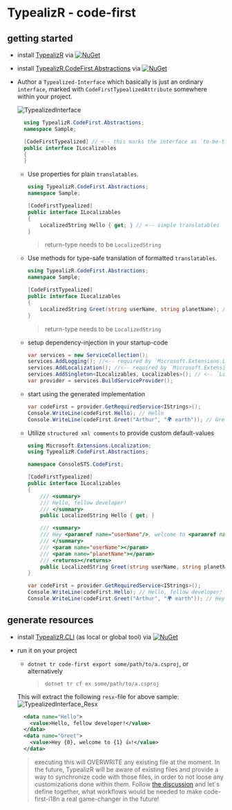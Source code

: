 
# TypealizR - code-first

## getting started

- install [TypealizR](https://www.nuget.org/packages/TypealizR)  via [![NuGet](https://img.shields.io/nuget/v/TypealizR)](https://www.nuget.org/packages/TypealizR)
- install [TypealizR.CodeFirst.Abstractions](https://www.nuget.org/packages/TypealizR.CodeFirst.Abstractions) via [![NuGet](https://img.shields.io/nuget/v/TypealizR.CodeFirst.Abstractions)](https://www.nuget.org/packages/TypealizR.CodeFirst.Abstractions)
- Author a `Typealized-Interface` which basically is just an ordinary `interface`, marked with `CodeFirstTypealizedAttribute` somewhere within your project.
  
  ![TypealizedInterface](https://github.com/earloc/TypealizR/blob/main/docs/assets/demo_TypealizedInterface.png?raw=true)
  ```csharp
    using TypealizR.CodeFirst.Abstractions;
    namespace Sample;

    [CodeFirstTypealized] // <-- this marks the interface as `to-be-typealized`
    public interface ILocalizables
    {
    }
  ```
  - Use properties for plain `translatables`.
    ```csharp
    using TypealizR.CodeFirst.Abstractions;
    namespace Sample;

    [CodeFirstTypealized]
    public interface ILocalizables
    {
        LocalizedString Hello { get; } // <-- simple translatables
    }
    ```
    > return-type needs to be `LocalizedString`

  - Use methods for type-safe translation of formatted `translatables`.
    ```csharp
    using TypealizR.CodeFirst.Abstractions;
    namespace Sample;

    [CodeFirstTypealized] 
    public interface ILocalizables
    {
        LocalizedString Greet(string userName, string planetName); // <-- interpolated translatables
    }
    ```
    > return-type needs to be `LocalizedString`

  - setup dependency-injection in your startup-code
    ```csharp
    var services = new ServiceCollection();
    services.AddLogging(); //<-- required by `Microsoft.Extensions.Localization`
    services.AddLocalization(); //<-- required by `Microsoft.Extensions.Localization`
    services.AddSingleton<ILocalizables, Localizables>(); // <-- `Localizables` gets generated by TypealizR
    var provider = services.BuildServiceProvider();
    ```

  - start using the generated implementation
    ```csharp
    var codeFirst = provider.GetRequiredService<IStrings>();
    Console.WriteLine(codeFirst.Hello); // Hello
    Console.WriteLine(codeFirst.Greet("Arthur", "🌍 earth")); // Greet Arthur 🌍 earth
    ```
  - Utilize `structured xml comments` to provide custom default-values
    ```csharp
    using Microsoft.Extensions.Localization;
    using TypealizR.CodeFirst.Abstractions;

    namespace ConsoleSTS.CodeFirst;

    [CodeFirstTypealized]
    public interface ILocalizables
    {
        /// <summary>
        /// Hello, fellow developer!
        /// </summary>
        public LocalizedString Hello { get; }

        /// <summary>
        /// Hey <paramref name="userName"/>, welcome to <paramref name="planetName"/> 👍!
        /// </summary>
        /// <param name="userName"></param>
        /// <param name="planetName"></param>
        /// <returns></returns>
        public LocalizedString Greet(string userName, string planetName);
    }

    ```
    ```csharp
    var codeFirst = provider.GetRequiredService<IStrings>();
    Console.WriteLine(codeFirst.Hello); // Hello, fellow developer!
    Console.WriteLine(codeFirst.Greet("Arthur", "🌍 earth")); // Hey Arthur, welcome to 🌍 earth 👍!
    ```

## generate resources
- install [TypealizR.CLI](https://www.nuget.org/packages/TypealizR.CLI) (as local or global tool) via [![NuGet](https://img.shields.io/nuget/v/TypealizR.CLI)](https://www.nuget.org/packages/TypealizR.CLI)
- run it on your project
  - `dotnet tr code-first export some/path/to/a.csproj`, or alternatively
    > `dotnet tr cf ex some/path/to/a.csproj`

  This will extract the following `resx`-file for above sample:
  ![TypealizedInterface_Resx](https://github.com/earloc/TypealizR/blob/main/docs/assets/demo_TypealizedInterface_Resx.png?raw=true)
  ```xml
    <data name="Hello">
      <value>Hello, fellow developer!</value>
    </data>
    <data name="Greet">
      <value>Hey {0}, welcome to {1} 👍!</value>
    </data>
  ```
  > executing this will OVERWRITE any existing file at the moment. In the future, TypealizR will be aware of existing files and provide a way to synchronize code with those files, in order to not loose any customizations done within them. Follow [the discussion](https://github.com/earloc/TypealizR/discussions/78) and let´s define together, what workflows would be needed to make code-first-i18n a real game-changer in the future!